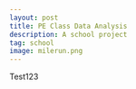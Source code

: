 ```yaml
---
layout: post
title: PE Class Data Analysis
description: A school project
tag: school
image: milerun.png
---
```



Test123
